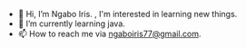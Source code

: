 - 👋 Hi, I’m Ngabo Iris.
, I'm interested in learning new things.
- 🌱 I’m currently learning java.
- 📫 How to reach me via ngaboiris77@gmail.com.

<!---
IrisNgabo/IrisNgabo is a ✨ special ✨ repository because its `README.md` (this file) appears on your GitHub profile.
You can click the Preview link to take a look at your changes.
--->
